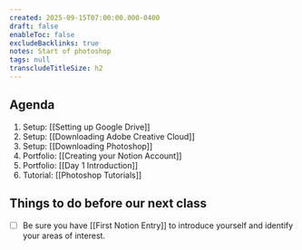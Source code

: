 ```yaml
---
created: 2025-09-15T07:00:00.000-0400
draft: false
enableToc: false
excludeBacklinks: true
notes: Start of photoshop
tags: null
transcludeTitleSize: h2
---
```


## Agenda
1. Setup: [[Setting up Google Drive]]
2. Setup: [[Downloading Adobe Creative Cloud]]
3. Setup: [[Downloading Photoshop]]
4. Portfolio: [[Creating your Notion Account]]
5. Portfolio: [[Day 1 Introduction]]
6. Tutorial: [[Photoshop Tutorials]]

## Things to do before our next class
- [ ] Be sure you have [[First Notion Entry]] to introduce yourself and identify your areas of interest.